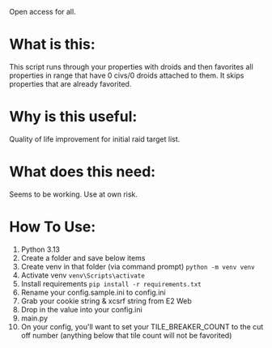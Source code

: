 Open access for all.

# What is this:
This script runs through your properties with droids and then favorites all properties in range that have 0 civs/0 droids attached to them. It skips properties that are already favorited.

# Why is this useful:
Quality of life improvement for initial raid target list.

# What does this need:
Seems to be working. Use at own risk.

# How To Use:
1) Python 3.13
2) Create a folder and save below items
3) Create venv in that folder (via command prompt)
`python -m venv venv`
4) Activate venv
`venv\Scripts\activate`
5) Install requirements
`pip install -r requirements.txt`
6) Rename your config.sample.ini to config.ini
7) Grab your cookie string & xcsrf string from E2 Web
8) Drop in the value into your config.ini
9) main.py
10) On your config, you'll want to set your TILE_BREAKER_COUNT to the cut off number (anything below that tile count will not be favorited)